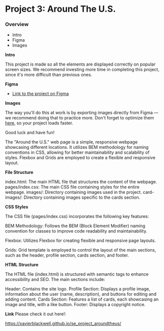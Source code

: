 # Project 3: Around The U.S.

### Overview

- Intro
- Figma
- Images

**Intro**

This project is made so all the elements are displayed correctly on popular screen sizes. We recommend investing more time in completing this project, since it's more difficult than previous ones.

**Figma**

- [Link to the project on Figma](https://www.figma.com/file/ii4xxsJ0ghevUOcssTlHZv/Sprint-3%3A-Around-the-US?node-id=0%3A1)

**Images**

The way you'll do this at work is by exporting images directly from Figma — we recommend doing that to practice more. Don't forget to optimize them [here](https://tinypng.com/), so your project loads faster.

Good luck and have fun!

The "Around the U.S." web page is a simple, responsive webpage showcasing different locations. It utilizes BEM methodology for naming conventions in CSS, allowing for better maintainability and scalability of styles. Flexbox and Grids are employed to create a flexible and responsive layout.

**File Structure**

index.html: The main HTML file that structures the content of the webpage.
pages/index.css: The main CSS file containing styles for the entire webpage.
images/: Directory containing images used in the project.
card-images/: Directory containing images specific to the cards section.

**CSS Styles**

The CSS file (pages/index.css) incorporates the following key features:

BEM Methodology: Follows the BEM (Block Element Modifier) naming convention for classes to improve code readability and maintainability.

Flexbox: Utilizes Flexbox for creating flexible and responsive page layouts.

Grids: Grid template is employed to control the layout of the main sections, such as the header, profile section, cards section, and footer.

**HTML Structure**

The HTML file (index.html) is structured with semantic tags to enhance accessibility and SEO. The main sections include:

Header: Contains the site logo.
Profile Section: Displays a profile image, information about the user (name, description), and buttons for editing and adding content.
Cards Section: Features a list of cards, each showcasing an image and title, with a like button.
Footer: Displays a copyright notice.

**Link**
Please check it out here!:

https://xavierblackwell.github.io/se_project_aroundtheus/
